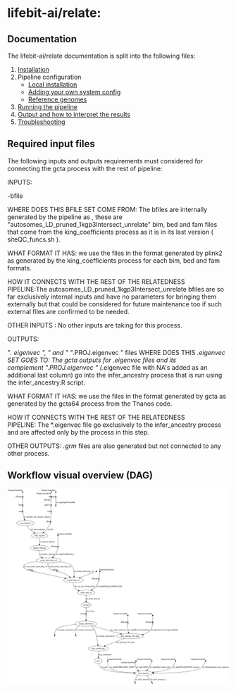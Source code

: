 # lifebit-ai/relate: 

## Documentation

The lifebit-ai/relate documentation is split into the following files:

1. [Installation](https://nf-co.re/usage/installation)
2. Pipeline configuration
    * [Local installation](https://nf-co.re/usage/local_installation)
    * [Adding your own system config](https://nf-co.re/usage/adding_own_config)
    * [Reference genomes](https://nf-co.re/usage/reference_genomes)
3. [Running the pipeline](usage.md)
4. [Output and how to interpret the results](output.md)
5. [Troubleshooting](https://nf-co.re/usage/troubleshooting)

## Required input files

The following inputs and outputs requirements must considered for connecting the gcta process with the rest of pipeline:

INPUTS: 

-bfile 

WHERE DOES THIS BFILE SET COME FROM: The bfiles are internally generated by the pipeline as , these are "autosomes_LD_pruned_1kgp3Intersect_unrelate" bim, bed and fam files that come from the king_coefficients process as it is in its last version ( siteQC_funcs.sh ). 

WHAT FORMAT IT HAS: we use the files in the format generated by plink2 as generated by the king_coefficients process for each bim, bed and fam formats. 

HOW IT CONNECTS WITH THE REST OF THE RELATEDNESS PIPELINE:The autosomes_LD_pruned_1kgp3Intersect_unrelate bfiles are so far exclusively internal inputs and have no parameters for bringing them externally but that could be considered for future maintenance too if such external files are confirmed to be needed.

OTHER INPUTS : No other inputs are taking for this process.

OUTPUTS:  

"*. eigenvec ", " and " "*.PROJ.eigenvec " files
WHERE DOES THIS *.eigenvec SET GOES TO: The gcta outputs for *.eigenvec files and its complement "*.PROJ.eigenvec " (*.eigenvec file with NA's added as an additional last column) go into the infer_ancestry process that is run using the infer_ancestry.R script.

WHAT FORMAT IT HAS: we use the files in the format generated by gcta as generated by the gcta64 process from the Thanos code.

HOW IT CONNECTS WITH THE REST OF THE RELATEDNESS PIPELINE: The *.eigenvec file go exclusively to the infer_ancestry process and are affected only by the process in this step.

OTHER OUTPUTS: *.grm* files are also generated but not connected to any other process.


## Workflow visual overview (DAG)

![dag](https://github.com/lifebit-ai/relate/raw/salvador-add-ancestry-mvp/assets/relate_dag.png)
